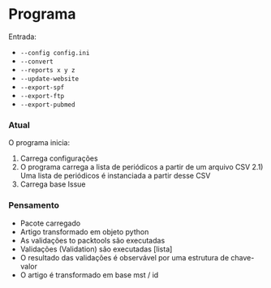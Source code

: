 # Programa

Entrada:
- `--config config.ini`
- `--convert`
- `--reports x y z`
- `--update-website`
- `--export-spf`
- `--export-ftp`
- `--export-pubmed`


### Atual
O programa inicia:
1) Carrega configurações
2) O programa carrega a lista de periódicos a partir de um arquivo CSV
2.1) Uma lista de periódicos é instanciada a partir desse CSV
3) Carrega base Issue

### Pensamento
- Pacote carregado
- Artigo transformado em objeto python
- As validações to packtools são executadas
- Validações (Validation) são executadas [lista]
- O resultado das validações é observável por uma estrutura de chave-valor
- O artigo é transformado em base mst / id